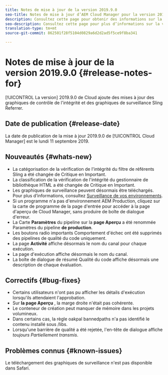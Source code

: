 ```yaml
---
title: Notes de mise à jour de la version 2019.9.0
seo-title: Notes de mise à jour d’AEM Cloud Manager pour la version 2019.9.0
description: Consultez cette page pour obtenir des informations sur la version 2019.9.0 de Cloud Manager.
seo-description: Consultez cette page pour plus d’informations sur la version 2019.9.0 d’AEM Cloud Manager.
translation-type: tm+mt
source-git-commit: 862501f28f5104d0829a6d2d2ad5f5ce9f8ba341

---
```


# Notes de mise à jour de la version 2019.9.0 {#release-notes-for}

[!UICONTROL La version] 2019.9.0 de Cloud ajoute des mises à jour des graphiques de contrôle de l'intégrité et des graphiques de surveillance Sling Referrer.

## Date de publication {#release-date}

La date de publication de la mise à jour 2019.9.0 de [!UICONTROL Cloud Manager] est le lundi 11 septembre 2019.

## Nouveautés {#whats-new}

* La catégorisation de la vérification de l'intégrité du filtre de référents Sling a été changée de Critique en Important.
* La classification de la vérification de l'intégrité du gestionnaire de bibliothèque HTML a été changée de Critique en Important.
* Les graphiques de surveillance peuvent désormais être téléchargés. Pour plus d’informations, consultez [Surveillance de vos environnements](monitor-your-environments.md).
* Si un programme n'a pas d'environnement AEM Production, cliquez sur la carte de programme de la page d'entrée pour accéder à la page d'aperçu de Cloud Manager, sans produire de boîte de dialogue d'erreur.
* La Carte **Paramètres** du pipeline sur la **page Aperçu** a été renommée Paramètres du pipeline **de production**.
* Les boutons radio importants Comportement d'échec ont été supprimés des pipelines de qualité du code uniquement.
* La page **Activité** affiche désormais le nom du canal pour chaque exécution.
* La page d'exécution affiche désormais le nom du canal.
* La boîte de dialogue de résumé Qualité du code affiche désormais une description de chaque évaluation.

## Correctifs {#bug-fixes}

* Certains utilisateurs n'ont pas pu afficher les détails d'exécution lorsqu'ils attendaient l'approbation.
* Sur **la page Aperçu** , la marge droite n'était pas cohérente.
* Le conteneur de création peut manquer de mémoire dans les projets volumineux.
* Dans certains cas, la règle oakpal bannedpaths n'a pas identifié le contenu installé sous /libs.
* Lorsqu'une barrière de qualité a été rejetée, l'en-tête de dialogue affiche *toujours Partiellement transmis*.

## Problèmes connus {#known-issues}

Le téléchargement des graphiques de surveillance n'est pas disponible dans Safari.
